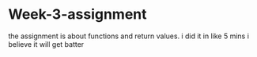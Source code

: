 # Week-3-assignment 
the assignment is about functions and return values.
i did it in like 5 mins 
i believe it will get  batter
